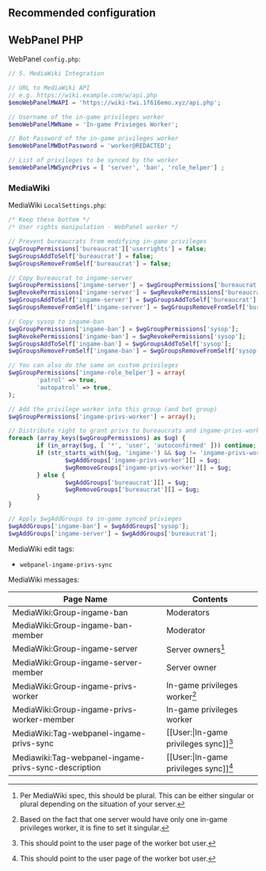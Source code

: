 ## Recommended configuration

## WebPanel PHP

WebPanel `config.php`:

```php
// 5. MediaWiki Integration

// URL to MediaWiki API
// e.g. https://wiki.example.com/w/api.php
$emoWebPanelMWAPI = 'https://wiki-twi.1f616emo.xyz/api.php';

// Username of the in-game privileges worker
$emoWebPanelMWName = 'In-game Privieges Worker';

// Bot Password of the in-game privileges worker
$emoWebPanelMWBotPassword = 'worker@REDACTED';

// List of privileges to be synced by the worker
$emoWebPanelMWSyncPrivs = [ 'server', 'ban', 'role_helper'] ;
```

### MediaWiki

MediaWiki `LocalSettings.php`:

```php
/* Keep these bottom */
/* User rights manipulation - WebPanel worker */

// Prevent bureaucrats from modifying in-game privileges
$wgGroupPermissions['bureaucrat']['userrights'] = false;
$wgGroupsAddToSelf['bureaucrat'] = false;
$wgGroupsRemoveFromSelf['bureaucrat'] = false;

// Copy bureaucrat to ingame-server
$wgGroupPermissions['ingame-server'] = $wgGroupPermissions['bureaucrat'];
$wgRevokePermissions['ingame-server'] = $wgRevokePermissions['bureaucrat'];
$wgGroupsAddToSelf['ingame-server'] = $wgGroupsAddToSelf['bureaucrat'];
$wgGroupsRemoveFromSelf['ingame-server'] = $wgGroupsRemoveFromSelf['bureaucrat'];

// Copy sysop to ingame-ban
$wgGroupPermissions['ingame-ban'] = $wgGroupPermissions['sysop'];
$wgRevokePermissions['ingame-ban'] = $wgRevokePermissions['sysop'];
$wgGroupsAddToSelf['ingame-ban'] = $wgGroupsAddToSelf['sysop'];
$wgGroupsRemoveFromSelf['ingame-ban'] = $wgGroupsRemoveFromSelf['sysop'];

// You can also do the same on custom privileges
$wgGroupPermissions['ingame-role_helper'] = array(
        'patrol' => true,
        'autopatrol' => true,
);

// Add the privilege worker into this group (and bot group)
$wgGroupPermissions['ingame-privs-worker'] = array();

// Distribute right to grant privs to bureaucrats and ingame-privs-worker
foreach (array_keys($wgGroupPermissions) as $ug) {
        if (in_array($ug, [ '*', 'user', 'autoconfirmed' ])) continue;
        if (str_starts_with($ug, 'ingame-') && $ug != 'ingame-privs-worker') {
                $wgAddGroups['ingame-privs-worker'][] = $ug;
                $wgRemoveGroups['ingame-privs-worker'][] = $ug;
        } else {
                $wgAddGroups['bureaucrat'][] = $ug;
                $wgRemoveGroups['bureaucrat'][] = $ug;
        }
}

// Apply $wgAddGroups to in-game synced privieges
$wgAddGroups['ingame-ban'] = $wgAddGroups['sysop'];
$wgAddGroups['ingame-server'] = $wgAddGroups['bureaucrat'];
```

MediaWiki edit tags:

* `webpanel-ingame-privs-sync`

MediaWiki messages:

| Page Name | Contents |
|---|---|
| MediaWiki:Group-ingame-ban | Moderators |
| MediaWiki:Group-ingame-ban-member | Moderator |
| MediaWiki:Group-ingame-server | Server owners[^1] |
| MediaWiki:Group-ingame-server-member | Server owner |
| MediaWiki:Group-ingame-privs-worker | In-game privileges worker[^2] |
| MediaWiki:Group-ingame-privs-worker-member | In-game privileges worker |
| MediaWiki:Tag-webpanel-ingame-privs-sync | \[[User:<username>\|In-game privileges sync]][^3] |
| Mediawiki:Tag-webpanel-ingame-privs-sync-description | \[[User:<username>\|In-game privileges sync]][^3]

[^1]: Per MediaWiki spec, this should be plural. This can be either singular or plural depending on the situation of your server.
[^2]: Based on the fact that one server would have only one in-game privileges worker, it is fine to set it singular.
[^3]: This should point to the user page of the worker bot user.
